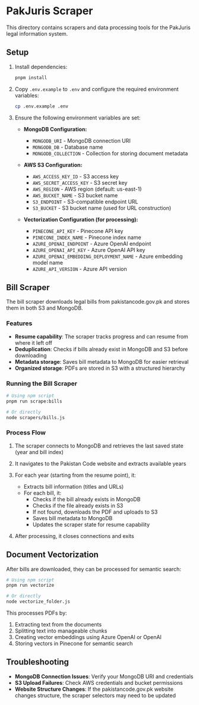# PakJuris Scraper

This directory contains scrapers and data processing tools for the PakJuris legal information system.

## Setup

1. Install dependencies:
   ```bash
   pnpm install
   ```

2. Copy `.env.example` to `.env` and configure the required environment variables:
   ```bash
   cp .env.example .env
   ```

3. Ensure the following environment variables are set:
   - **MongoDB Configuration:**
     - `MONGODB_URI` - MongoDB connection URI
     - `MONGODB_DB` - Database name
     - `MONGODB_COLLECTION` - Collection for storing document metadata

   - **AWS S3 Configuration:**
     - `AWS_ACCESS_KEY_ID` - S3 access key
     - `AWS_SECRET_ACCESS_KEY` - S3 secret key
     - `AWS_REGION` - AWS region (default: us-east-1)
     - `AWS_BUCKET_NAME` - S3 bucket name
     - `S3_ENDPOINT` - S3-compatible endpoint URL
     - `S3_BUCKET` - S3 bucket name (used for URL construction)

   - **Vectorization Configuration (for processing):**
     - `PINECONE_API_KEY` - Pinecone API key
     - `PINECONE_INDEX_NAME` - Pinecone index name
     - `AZURE_OPENAI_ENDPOINT` - Azure OpenAI endpoint
     - `AZURE_OPENAI_API_KEY` - Azure OpenAI API key
     - `AZURE_OPENAI_EMBEDDING_DEPLOYMENT_NAME` - Azure embedding model name
     - `AZURE_API_VERSION` - Azure API version

## Bill Scraper

The bill scraper downloads legal bills from pakistancode.gov.pk and stores them in both S3 and MongoDB.

### Features

- **Resume capability**: The scraper tracks progress and can resume from where it left off
- **Deduplication**: Checks if bills already exist in MongoDB and S3 before downloading
- **Metadata storage**: Saves bill metadata to MongoDB for easier retrieval
- **Organized storage**: PDFs are stored in S3 with a structured hierarchy

### Running the Bill Scraper

```bash
# Using npm script
pnpm run scrape:bills

# Or directly
node scrapers/bills.js
```

### Process Flow

1. The scraper connects to MongoDB and retrieves the last saved state (year and bill index)
2. It navigates to the Pakistan Code website and extracts available years
3. For each year (starting from the resume point), it:
   - Extracts bill information (titles and URLs)
   - For each bill, it:
     - Checks if the bill already exists in MongoDB
     - Checks if the file already exists in S3
     - If not found, downloads the PDF and uploads to S3
     - Saves bill metadata to MongoDB
     - Updates the scraper state for resume capability

4. After processing, it closes connections and exits

## Document Vectorization

After bills are downloaded, they can be processed for semantic search:

```bash
# Using npm script
pnpm run vectorize

# Or directly
node vectorize_folder.js
```

This processes PDFs by:
1. Extracting text from the documents
2. Splitting text into manageable chunks
3. Creating vector embeddings using Azure OpenAI or OpenAI
4. Storing vectors in Pinecone for semantic search

## Troubleshooting

- **MongoDB Connection Issues**: Verify your MongoDB URI and credentials
- **S3 Upload Failures**: Check AWS credentials and bucket permissions
- **Website Structure Changes**: If the pakistancode.gov.pk website changes structure, the scraper selectors may need to be updated

